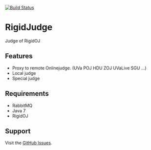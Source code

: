 [![Build Status](https://travis-ci.org/wujysh/RigidJudge.svg?branch=master)](https://travis-ci.org/wujysh/RigidJudge)

# RigidJudge
Judge of RigidOJ

## Features
- Proxy to remote Onlinejudge. (UVa POJ HDU ZOJ UVaLive SGU ...)
- Local judge
- Special judge

## Requirements
- RabbitMQ
- Java 7
- RigidOJ

## Support

Visit the [GitHub Issues][1].


[1]: https://github.com/wujysh/RigidJudge/issues
